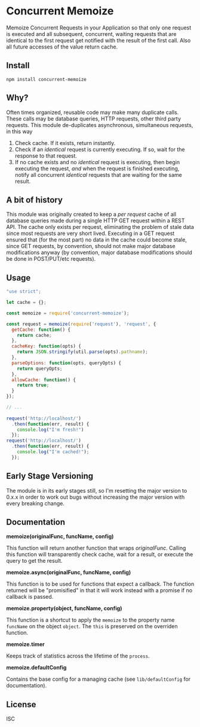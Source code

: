 # Concurrent Memoize

Memoize Concurrent Requests in your Application so that only one request is executed and all subsequent, concurrent, waiting requests that are identical to the first request get notified with the result of the first call. Also all future accesses of the value return cache.

## Install

`npm install concurrent-memoize`

## Why?

Often times organized, reusable code may make many duplicate calls. These calls may be database queries, HTTP requests, other third party requests. This module de-duplicates asynchronous, simultaneous requests, in this way

1. Check cache. If it exists, return instantly.
2. Check if an *identical* request is currently executing. If so, wait for the response to that request.
3. If no cache exists and no *identical* request is executing, then begin executing the request, *and* when the request is finished executing, notify all concurrent *identical* requests that are waiting for the same result.

## A bit of history

This module was originally created to keep a _per request_ cache of all database queries made during a single HTTP GET request within a REST API. The cache only exists per request, eliminating the problem of stale data since most requests are very short lived. Executing in a GET request ensured that (for the most part) no data in the cache could become stale, since GET requests, by convention, should not make major database modifications anyway (by convention, major database modifications should be done in POST/PUT/etc requests).

## Usage

```JavaScript
"use strict";

let cache = {};

const memoize = require('concurrent-memoize');

const request = memoize(require('request'), 'request', {
  getCache: function() {
    return cache;
  },
  cacheKey: function(opts) {
    return JSON.stringify(util.parse(opts).pathname);
  },
  parseOptions: function(opts, queryOpts) {
    return queryOpts;
  },
  allowCache: function() {
    return true;
  }
});

// ...
 
request('http://localhost/')
  .then(function(err, result) {
    console.log("I'm fresh!")    
  });
request('http://localhost/')
  .then(function(err, result) {
    console.log("I'm cached!");
  });
```

## Early Stage Versioning

The module is in its early stages still, so I'm resetting the major version to 0.x.x in order to work out bugs without increasing the major version with every breaking change.

## Documentation

**memoize(originalFunc, funcName, config)**

This function will return another function that wraps *originalFunc*. Calling this function will transparently check cache, wait for a result, or execute the query to get the result.

**memoize.async(originalFunc, funcName, config)**

This function is to be used for functions that expect a callback. The function returned will be "promisified" in that it will work instead with a promise if no callback is passed. 

**memoize.property(object, funcName, config)**

This function is a shortcut to apply the `memoize` to the property name `funcName` on the object `object`. The `this` is preserved on the overriden function.

**memoize.timer**

Keeps track of statistics across the lifetime of the `process`.

**memoize.defaultConfig**

Contains the base config for a managing cache (see `lib/defaultConfig` for documentation).

## License

ISC

